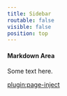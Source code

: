 ```yaml
---
title: Sidebar
routable: false
visible: false
position: top
---
```


#### Markdown Area

Some text here.

[plugin:page-inject](/twitterfeed)
